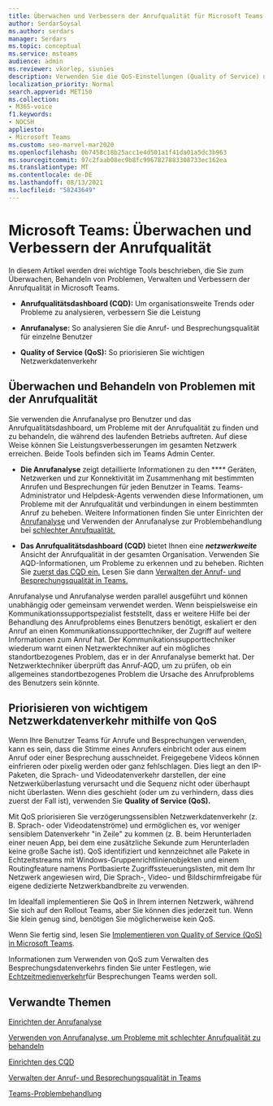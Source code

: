 ```yaml
---
title: Überwachen und Verbessern der Anrufqualität für Microsoft Teams
author: SerdarSoysal
ms.author: serdars
manager: Serdars
ms.topic: conceptual
ms.service: msteams
audience: admin
ms.reviewer: vkorlep, siunies
description: Verwenden Sie die QoS-Einstellungen (Quality of Service) und dann die Anrufanalyse und das Anrufqualitätsdashboard in Microsoft Teams.
localization_priority: Normal
search.appverid: MET150
ms.collection:
- M365-voice
f1.keywords:
- NOCSH
appliesto:
- Microsoft Teams
ms.custom: seo-marvel-mar2020
ms.openlocfilehash: 0b7458c18b25acc1e4d501a1f41da01a5dc3b963
ms.sourcegitcommit: 97c2faab08ec9b8fc9967827883308733ec162ea
ms.translationtype: MT
ms.contentlocale: de-DE
ms.lasthandoff: 08/13/2021
ms.locfileid: "58243649"
---
```

# <a name="microsoft-teams-monitor-and-improve-call-quality"></a>Microsoft Teams: Überwachen und Verbessern der Anrufqualität

In diesem Artikel werden drei wichtige Tools beschrieben, die Sie zum Überwachen, Behandeln von Problemen, Verwalten und Verbessern der Anrufqualität in Microsoft Teams. 

- **Anrufqualitätsdashboard (CQD):** Um organisationsweite Trends oder Probleme zu analysieren, verbessern Sie die Leistung

- **Anrufanalyse:** So analysieren Sie die Anruf- und Besprechungsqualität für einzelne Benutzer

- **Quality of Service (QoS):** So priorisieren Sie wichtigen Netzwerkdatenverkehr



## <a name="monitor-and-troubleshoot-call-quality"></a>Überwachen und Behandeln von Problemen mit der Anrufqualität
Sie verwenden die Anrufanalyse pro  Benutzer und das Anrufqualitätsdashboard, um Probleme mit der Anrufqualität zu finden und zu behandeln, die während des laufenden Betriebs auftreten.  Auf diese Weise können Sie Leistungsverbesserungen im gesamten Netzwerk erreichen. Beide Tools befinden sich im Teams Admin Center.

 - **Die Anrufanalyse** zeigt detaillierte Informationen zu den **** Geräten, Netzwerken und zur Konnektivität im Zusammenhang mit bestimmten Anrufen und Besprechungen für jeden Benutzer in Teams. Teams-Administrator und Helpdesk-Agents verwenden diese Informationen, um Probleme mit der Anrufqualität und verbindungen in einem bestimmten Anruf zu beheben. Weitere Informationen finden Sie unter Einrichten der [Anrufanalyse](set-up-call-analytics.md) und Verwenden der Anrufanalyse zur Problembehandlung bei [schlechter Anrufqualität.](use-call-analytics-to-troubleshoot-poor-call-quality.md)
 
 - **Das Anrufqualitätsdashboard (CQD)** bietet Ihnen eine **_netzwerkweite_** Ansicht der Anrufqualität in der gesamten Organisation. Verwenden Sie AQD-Informationen, um Probleme zu erkennen und zu beheben. Richten Sie [zuerst das CQD ein.](turning-on-and-using-call-quality-dashboard.md) Lesen Sie dann [Verwalten der Anruf- und Besprechungsqualität in Teams.](quality-of-experience-review-guide.md)

 Anrufanalyse und Anrufanalyse werden parallel ausgeführt und können unabhängig oder gemeinsam verwendet werden. Wenn beispielsweise ein Kommunikationssupportspezialist feststellt, dass er weitere Hilfe bei der Behandlung des Anrufproblems eines Benutzers benötigt, eskaliert er den Anruf an einen Kommunikationssupporttechniker, der Zugriff auf weitere Informationen zum Anruf hat. Der Kommunikationssupporttechniker wiederum warnt einen Netzwerktechniker auf ein mögliches standortbezogenes Problem, das er in der Anrufanalyse bemerkt hat. Der Netzwerktechniker überprüft das Anruf-AQD, um zu prüfen, ob ein allgemeines standortbezogenes Problem die Ursache des Anrufproblems des Benutzers sein könnte.


## <a name="prioritize-important-network-traffic-using-qos"></a>Priorisieren von wichtigem Netzwerkdatenverkehr mithilfe von QoS
Wenn Ihre Benutzer Teams für Anrufe und Besprechungen verwenden, kann es sein, dass die Stimme eines Anrufers einbricht oder aus einem Anruf oder einer Besprechung ausschneidet. Freigegebene Videos können einfrieren oder pixelig werden oder ganz fehlschlagen. Dies liegt an den IP-Paketen, die Sprach- und Videodatenverkehr darstellen, der eine Netzwerküberlastung verursacht und die Sequenz nicht oder überhaupt nicht überlasten. Wenn dies geschieht (oder um zu verhindern, dass dies zuerst der Fall ist), verwenden Sie **Quality of Service (QoS).** 

Mit QoS priorisieren Sie verzögerungssensiblen Netzwerkdatenverkehr (z. B. Sprach- oder Videodatenströme) und ermöglichen es, vor weniger sensiblem Datenverkehr "in Zeile" zu kommen (z. B. beim Herunterladen einer neuen App, bei dem eine zusätzliche Sekunde zum Herunterladen keine große Sache ist). QoS identifiziert und kennzeichnet alle Pakete in Echtzeitstreams mit Windows-Gruppenrichtlinienobjekten und einem Routingfeature namens Portbasierte Zugriffssteuerungslisten, mit dem Ihr Netzwerk angewiesen wird, Die Sprach-, Video- und Bildschirmfreigabe für eigene dedizierte Netzwerkbandbreite zu verwenden.

Im Idealfall implementieren Sie QoS in Ihrem internen Netzwerk, während Sie sich auf den Rollout Teams, aber Sie können dies jederzeit tun. Wenn Sie klein genug sind, benötigen Sie möglicherweise kein QoS.

Wenn Sie fertig sind, lesen Sie [Implementieren von Quality of Service (QoS) in Microsoft Teams](QoS-in-Teams.md).

Informationen zum Verwenden von QoS zum Verwalten des Besprechungsdatenverkehrs finden Sie unter Festlegen, wie [Echtzeitmedienverkehr](meeting-settings-in-teams.md#set-how-you-want-to-handle-real-time-media-traffic-for-teams-meetings)für Besprechungen Teams werden soll.


## <a name="related-topics"></a>Verwandte Themen

[Einrichten der Anrufanalyse](set-up-call-analytics.md)

[Verwenden von Anrufanalyse, um Probleme mit schlechter Anrufqualität zu behandeln](use-call-analytics-to-troubleshoot-poor-call-quality.md)

[Einrichten des CQD](turning-on-and-using-call-quality-dashboard.md)

[Verwalten der Anruf- und Besprechungsqualität in Teams](quality-of-experience-review-guide.md)

[Teams-Problembehandlung](/MicrosoftTeams/troubleshoot/teams)
